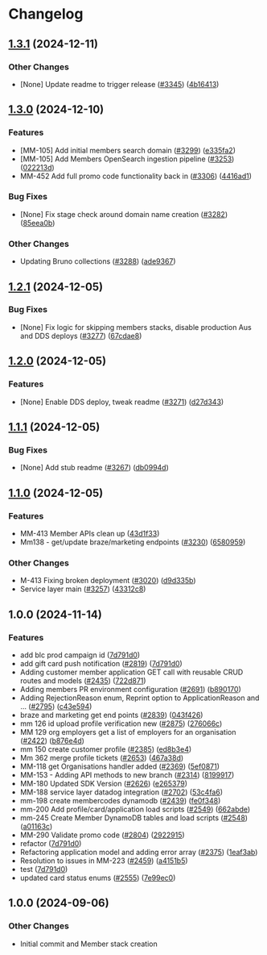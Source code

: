 # Changelog

## [1.3.1](https://github.com/bluelightcard/BlueLightCard-2.0/compare/bluelightcard/members-v1.3.0...bluelightcard/members-v1.3.1) (2024-12-11)


### Other Changes

* [None] Update readme to trigger release ([#3345](https://github.com/bluelightcard/BlueLightCard-2.0/issues/3345)) ([4b16413](https://github.com/bluelightcard/BlueLightCard-2.0/commit/4b16413c065737f5829beacdb79782dc64f885fb))

## [1.3.0](https://github.com/bluelightcard/BlueLightCard-2.0/compare/bluelightcard/members-v1.2.1...bluelightcard/members-v1.3.0) (2024-12-10)


### Features

* [MM-105] Add initial members search domain ([#3299](https://github.com/bluelightcard/BlueLightCard-2.0/issues/3299)) ([e335fa2](https://github.com/bluelightcard/BlueLightCard-2.0/commit/e335fa2243129236c4f41223ad8e0c9cf723e701))
* [MM-105] Add Members OpenSearch ingestion pipeline ([#3253](https://github.com/bluelightcard/BlueLightCard-2.0/issues/3253)) ([022213d](https://github.com/bluelightcard/BlueLightCard-2.0/commit/022213d56b8ce63dd15cb84fc3de81e801ce5c01))
* MM-452 Add full promo code functionality back in ([#3306](https://github.com/bluelightcard/BlueLightCard-2.0/issues/3306)) ([4416ad1](https://github.com/bluelightcard/BlueLightCard-2.0/commit/4416ad10c6581dd8720e7d8157cfbeef36f3c409))


### Bug Fixes

* [None] Fix stage check around domain name creation ([#3282](https://github.com/bluelightcard/BlueLightCard-2.0/issues/3282)) ([85eea0b](https://github.com/bluelightcard/BlueLightCard-2.0/commit/85eea0b11939b46b948949e7d4d73f0b5a374b0a))


### Other Changes

* Updating Bruno collections ([#3288](https://github.com/bluelightcard/BlueLightCard-2.0/issues/3288)) ([ade9367](https://github.com/bluelightcard/BlueLightCard-2.0/commit/ade9367a9e7428b558436ab29f11096237d3554c))

## [1.2.1](https://github.com/bluelightcard/BlueLightCard-2.0/compare/bluelightcard/members-v1.2.0...bluelightcard/members-v1.2.1) (2024-12-05)


### Bug Fixes

* [None] Fix logic for skipping members stacks, disable production Aus and DDS deploys ([#3277](https://github.com/bluelightcard/BlueLightCard-2.0/issues/3277)) ([67cdae8](https://github.com/bluelightcard/BlueLightCard-2.0/commit/67cdae8843eb64506686cb94fb8eb68812562c95))

## [1.2.0](https://github.com/bluelightcard/BlueLightCard-2.0/compare/bluelightcard/members-v1.1.1...bluelightcard/members-v1.2.0) (2024-12-05)


### Features

* [None] Enable DDS deploy, tweak readme ([#3271](https://github.com/bluelightcard/BlueLightCard-2.0/issues/3271)) ([d27d343](https://github.com/bluelightcard/BlueLightCard-2.0/commit/d27d343777511b07eebfe9978738f4121c992729))

## [1.1.1](https://github.com/bluelightcard/BlueLightCard-2.0/compare/bluelightcard/members-v1.1.0...bluelightcard/members-v1.1.1) (2024-12-05)


### Bug Fixes

* [None] Add stub readme ([#3267](https://github.com/bluelightcard/BlueLightCard-2.0/issues/3267)) ([db0994d](https://github.com/bluelightcard/BlueLightCard-2.0/commit/db0994dbf7a130e676bc4e9e9d2401d386d257a7))

## [1.1.0](https://github.com/bluelightcard/BlueLightCard-2.0/compare/bluelightcard/members-v1.0.0...bluelightcard/members-v1.1.0) (2024-12-05)


### Features

* MM-413 Member APIs clean up ([43d1f33](https://github.com/bluelightcard/BlueLightCard-2.0/commit/43d1f33932a947d192451745321d7663a4949e4c))
* Mm138 - get/update braze/marketing endpoints ([#3230](https://github.com/bluelightcard/BlueLightCard-2.0/issues/3230)) ([6580959](https://github.com/bluelightcard/BlueLightCard-2.0/commit/6580959cb573796fae4aa317248cbb303aa9dc40))


### Other Changes

* M-413 Fixing broken deployment ([#3020](https://github.com/bluelightcard/BlueLightCard-2.0/issues/3020)) ([d9d335b](https://github.com/bluelightcard/BlueLightCard-2.0/commit/d9d335b439f4e343500d73a72a9b688bda37be3f))
* Service layer main ([#3257](https://github.com/bluelightcard/BlueLightCard-2.0/issues/3257)) ([43312c8](https://github.com/bluelightcard/BlueLightCard-2.0/commit/43312c8136fbe265d395e8e56e45004d7b3f9bfb))

## 1.0.0 (2024-11-14)


### Features

* add blc prod campaign id ([7d791d0](https://github.com/bluelightcard/BlueLightCard-2.0/commit/7d791d092ee9735f6b11f9b483a612ae68311434))
* add gift card push notification ([#2819](https://github.com/bluelightcard/BlueLightCard-2.0/issues/2819)) ([7d791d0](https://github.com/bluelightcard/BlueLightCard-2.0/commit/7d791d092ee9735f6b11f9b483a612ae68311434))
* Adding customer member application GET call with reusable CRUD routes and models ([#2435](https://github.com/bluelightcard/BlueLightCard-2.0/issues/2435)) ([722d871](https://github.com/bluelightcard/BlueLightCard-2.0/commit/722d871d091298adc65407d21e3850b788515cad))
* Adding members PR environment configuration ([#2691](https://github.com/bluelightcard/BlueLightCard-2.0/issues/2691)) ([b890170](https://github.com/bluelightcard/BlueLightCard-2.0/commit/b89017012395eb0665f474f6276da3be2ad81287))
* Adding RejectionReason enum, Reprint option to ApplicationReason and … ([#2795](https://github.com/bluelightcard/BlueLightCard-2.0/issues/2795)) ([c43e594](https://github.com/bluelightcard/BlueLightCard-2.0/commit/c43e5946d8c2ba15db080971b661fc25331b3df8))
* braze and marketing get end points ([#2839](https://github.com/bluelightcard/BlueLightCard-2.0/issues/2839)) ([043f426](https://github.com/bluelightcard/BlueLightCard-2.0/commit/043f4267d72c881f237ded1105486d725e4e1320))
* mm 126 id upload profile verification new ([#2875](https://github.com/bluelightcard/BlueLightCard-2.0/issues/2875)) ([276066c](https://github.com/bluelightcard/BlueLightCard-2.0/commit/276066cfa6c005979f07403473a572631693a4aa))
* MM 129 org employers get a list of employers for an organisation ([#2422](https://github.com/bluelightcard/BlueLightCard-2.0/issues/2422)) ([b876e4d](https://github.com/bluelightcard/BlueLightCard-2.0/commit/b876e4d272045a074ff5a5282083be4180c86927))
* mm 150 create customer profile ([#2385](https://github.com/bluelightcard/BlueLightCard-2.0/issues/2385)) ([ed8b3e4](https://github.com/bluelightcard/BlueLightCard-2.0/commit/ed8b3e4c2af98833354ae0d3dcfdf5c9a7ee9d51))
* Mm 362 merge profile tickets ([#2653](https://github.com/bluelightcard/BlueLightCard-2.0/issues/2653)) ([467a38d](https://github.com/bluelightcard/BlueLightCard-2.0/commit/467a38df1a46d1bc515500b912297452274d30ae))
* MM-118 get Organisations handler added ([#2369](https://github.com/bluelightcard/BlueLightCard-2.0/issues/2369)) ([5ef0871](https://github.com/bluelightcard/BlueLightCard-2.0/commit/5ef08714f88b842d2a01fbc0af4299078b27ff50))
* MM-153 - Adding API methods to new branch ([#2314](https://github.com/bluelightcard/BlueLightCard-2.0/issues/2314)) ([8199917](https://github.com/bluelightcard/BlueLightCard-2.0/commit/81999178a050bd5341f8ea00a2cb060b499c8be1))
* MM-180 Updated SDK Version ([#2626](https://github.com/bluelightcard/BlueLightCard-2.0/issues/2626)) ([e265379](https://github.com/bluelightcard/BlueLightCard-2.0/commit/e265379aad8f7a5ed312b771687b125acf73cb17))
* MM-188 service layer datadog integration ([#2702](https://github.com/bluelightcard/BlueLightCard-2.0/issues/2702)) ([53c4fa6](https://github.com/bluelightcard/BlueLightCard-2.0/commit/53c4fa6e34ea645dbb70d4affb7c0cdc3dce2fd1))
* mm-198 create membercodes dynamodb ([#2439](https://github.com/bluelightcard/BlueLightCard-2.0/issues/2439)) ([fe0f348](https://github.com/bluelightcard/BlueLightCard-2.0/commit/fe0f3489c6667e9db9672e3fa6671a3e23c9073d))
* mm-200 Add profile/card/application load scripts ([#2549](https://github.com/bluelightcard/BlueLightCard-2.0/issues/2549)) ([662abde](https://github.com/bluelightcard/BlueLightCard-2.0/commit/662abde05b957a85563b14fdac3e43376867a7b0))
* mm-245 Create Member DynamoDB tables and load scripts ([#2548](https://github.com/bluelightcard/BlueLightCard-2.0/issues/2548)) ([a01163c](https://github.com/bluelightcard/BlueLightCard-2.0/commit/a01163c99c18928c1dd2ae54a132da3f15cfcbcf))
* MM-290 Validate promo code ([#2804](https://github.com/bluelightcard/BlueLightCard-2.0/issues/2804)) ([2922915](https://github.com/bluelightcard/BlueLightCard-2.0/commit/29229157eb16538ce1935dd4c81e5abffeef3114))
* refactor ([7d791d0](https://github.com/bluelightcard/BlueLightCard-2.0/commit/7d791d092ee9735f6b11f9b483a612ae68311434))
* Refactoring application model and adding error array ([#2375](https://github.com/bluelightcard/BlueLightCard-2.0/issues/2375)) ([1eaf3ab](https://github.com/bluelightcard/BlueLightCard-2.0/commit/1eaf3ab9d1368599b0301328496d6d6be1c0a71d))
* Resolution to issues in MM-223 ([#2459](https://github.com/bluelightcard/BlueLightCard-2.0/issues/2459)) ([a4151b5](https://github.com/bluelightcard/BlueLightCard-2.0/commit/a4151b531350f8fcfcd915c8a18c9736c931cb29))
* test ([7d791d0](https://github.com/bluelightcard/BlueLightCard-2.0/commit/7d791d092ee9735f6b11f9b483a612ae68311434))
* updated card status enums ([#2555](https://github.com/bluelightcard/BlueLightCard-2.0/issues/2555)) ([7e99ec0](https://github.com/bluelightcard/BlueLightCard-2.0/commit/7e99ec0570039ce87bbe27e34a8626c1404b6b6f))

## 1.0.0 (2024-09-06)

### Other Changes

* Initial commit and Member stack creation

